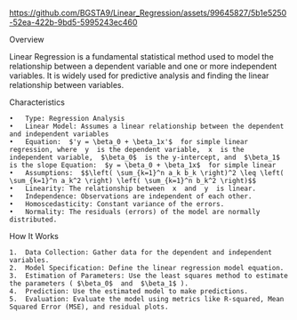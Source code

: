 https://github.com/BGSTA9/Linear_Regression/assets/99645827/5b1e5250-52ea-422b-9bd5-5995243ec460

Overview

Linear Regression is a fundamental statistical method used to model the relationship between a dependent variable and one or more independent variables. It is widely used for predictive analysis and finding the linear relationship between variables.

Characteristics

	•	Type: Regression Analysis
	•	Linear Model: Assumes a linear relationship between the dependent and independent variables
	•	Equation:  $'y = \beta_0 + \beta_1x'$  for simple linear regression, where  y  is the dependent variable,  x  is the independent variable,  $\beta_0$  is the y-intercept, and  $\beta_1$  is the slope Equation:  $y = \beta_0 + \beta_1x$  for simple linear 
	•	Assumptions:  $$\left( \sum_{k=1}^n a_k b_k \right)^2 \leq \left( \sum_{k=1}^n a_k^2 \right) \left( \sum_{k=1}^n b_k^2 \right)$$
	•	Linearity: The relationship between  x  and  y  is linear.
	•	Independence: Observations are independent of each other.
	•	Homoscedasticity: Constant variance of the errors.
	•	Normality: The residuals (errors) of the model are normally distributed.

How It Works

	1.	Data Collection: Gather data for the dependent and independent variables.
	2.	Model Specification: Define the linear regression model equation.
	3.	Estimation of Parameters: Use the least squares method to estimate the parameters ( $\beta_0$  and  $\beta_1$ ).
	4.	Prediction: Use the estimated model to make predictions.
	5.	Evaluation: Evaluate the model using metrics like R-squared, Mean Squared Error (MSE), and residual plots.
